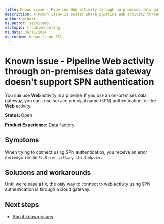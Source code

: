 ```yaml
---
title: Known issue - Pipeline Web activity through on-premises data gateway doesn't support SPN authentication
description: A known issue is posted where pipeline Web activity through on-premises data gateway doesn't support SPN authentication
author: mihart
ms.author: jessicamo
ms.topic: troubleshooting  
ms.date: 06/11/2024
ms.custom: known-issue-753
---
```


# Known issue - Pipeline Web activity through on-premises data gateway doesn't support SPN authentication

You can use **Web** activity in a pipeline. If you use an on-premises data gateway, you can't use service principal name (SPN) authentication for the **Web** activity.

**Status:** Open

**Product Experience:** Data Factory

## Symptoms

When trying to connect using SPN authentication, you receive an error message similar to: `Error calling the Endpoint`

## Solutions and workarounds

Until we release a fix, the only way to connect to web activity using SPN authentication is through a cloud gateway.

## Next steps

- [About known issues](https://support.fabric.microsoft.com/known-issues)